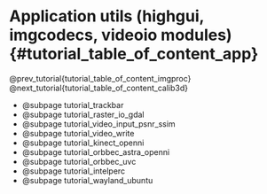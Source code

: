 Application utils (highgui, imgcodecs, videoio modules) {#tutorial_table_of_content_app}
=======================================================

@prev_tutorial{tutorial_table_of_content_imgproc}
@next_tutorial{tutorial_table_of_content_calib3d}

-   @subpage tutorial_trackbar
-   @subpage tutorial_raster_io_gdal
-   @subpage tutorial_video_input_psnr_ssim
-   @subpage tutorial_video_write
-   @subpage tutorial_kinect_openni
-   @subpage tutorial_orbbec_astra_openni
-   @subpage tutorial_orbbec_uvc
-   @subpage tutorial_intelperc
-   @subpage tutorial_wayland_ubuntu
